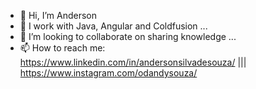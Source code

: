 - 👋 Hi, I’m Anderson
- 👀 I work with Java, Angular and Coldfusion ...
- 💞️ I’m looking to collaborate on sharing knowledge ...
- 📫 How to reach me: 
https://www.linkedin.com/in/andersonsilvadesouza/ |||
https://www.instagram.com/odandysouza/

<!---
andersonsouza90/andersonsouza90 is a ✨ special ✨ repository because its `README.md` (this file) appears on your GitHub profile.
You can click the Preview link to take a look at your changes.
--->
